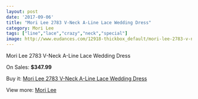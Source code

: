```yaml
---
layout: post
date: '2017-09-06'
title: "Mori Lee 2783 V-Neck A-Line Lace Wedding Dress"
category: Mori Lee
tags: ["line","lace","crazy","neck","special"]
image: http://www.eudances.com/12918-thickbox_default/mori-lee-2783-v-neck-a-line-lace-wedding-dress.jpg
---
```

Mori Lee 2783 V-Neck A-Line Lace Wedding Dress

On Sales: **$347.99**
<a href="https://www.eudances.com/en/mori-lee/3939-mori-lee-2783-v-neck-a-line-lace-wedding-dress.html"><amp-img layout="responsive" width="600" height="600" src="//www.eudances.com/12918-thickbox_default/mori-lee-2783-v-neck-a-line-lace-wedding-dress.jpg" alt="Mori Lee 2783 V-Neck A-Line Lace Wedding Dress 0" /></a>
<a href="https://www.eudances.com/en/mori-lee/3939-mori-lee-2783-v-neck-a-line-lace-wedding-dress.html"><amp-img layout="responsive" width="600" height="600" src="//www.eudances.com/12922-thickbox_default/mori-lee-2783-v-neck-a-line-lace-wedding-dress.jpg" alt="Mori Lee 2783 V-Neck A-Line Lace Wedding Dress 1" /></a>
<a href="https://www.eudances.com/en/mori-lee/3939-mori-lee-2783-v-neck-a-line-lace-wedding-dress.html"><amp-img layout="responsive" width="600" height="600" src="//www.eudances.com/12921-thickbox_default/mori-lee-2783-v-neck-a-line-lace-wedding-dress.jpg" alt="Mori Lee 2783 V-Neck A-Line Lace Wedding Dress 2" /></a>
<a href="https://www.eudances.com/en/mori-lee/3939-mori-lee-2783-v-neck-a-line-lace-wedding-dress.html"><amp-img layout="responsive" width="600" height="600" src="//www.eudances.com/12920-thickbox_default/mori-lee-2783-v-neck-a-line-lace-wedding-dress.jpg" alt="Mori Lee 2783 V-Neck A-Line Lace Wedding Dress 3" /></a>
<a href="https://www.eudances.com/en/mori-lee/3939-mori-lee-2783-v-neck-a-line-lace-wedding-dress.html"><amp-img layout="responsive" width="600" height="600" src="//www.eudances.com/12919-thickbox_default/mori-lee-2783-v-neck-a-line-lace-wedding-dress.jpg" alt="Mori Lee 2783 V-Neck A-Line Lace Wedding Dress 4" /></a>

Buy it: [Mori Lee 2783 V-Neck A-Line Lace Wedding Dress](https://www.eudances.com/en/mori-lee/3939-mori-lee-2783-v-neck-a-line-lace-wedding-dress.html "Mori Lee 2783 V-Neck A-Line Lace Wedding Dress")

View more: [Mori Lee](https://www.eudances.com/en/9-mori-lee "Mori Lee")